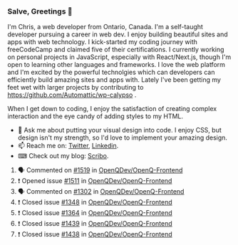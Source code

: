 ### Salve, Greetings 👋

I'm Chris, a web developer from Ontario, Canada. I'm a self-taught developer pursuing a career in web dev. I enjoy building beautiful sites and apps with web technology.
I kick-started my coding journey with freeCodeCamp and claimed five of their certifications.  I currently working on personal projects in JavaScript, especially with React/Next.js, though I'm open to learning other languages and frameworks. I love the web platform and I'm excited by the powerful technolgies which can developers can efficiently build amazing sites and apps with. Lately I've been getting my feet wet with larger projects by contributing to https://github.com/Automattic/wp-calypso .

When I get down to coding, I enjoy the satisfaction of creating complex interaction and the eye candy of adding styles to my HTML. 

- 💬 Ask me about putting your visual design into code. I enjoy CSS, but design isn't my strength, so I'd love to implement your amazing design.
- 📫 Reach me on: [Twitter](https://twitter.com/Christo28120856), [Linkedin](https://www.linkedin.com/in/christopher-stevers-07b9a5204/).
- ⌨ Check out my blog: [Scribo](https://christopherstevers.cf).
<!--
**Christopher-Stevers/Christopher-Stevers** is a ✨ _special_ ✨ repository because its `README.md` (this file) appears on your GitHub profile.

Here are some ideas to get you started:

- 🔭 I’m currently working on ...
- 🌱 I’m currently learning ...
- 👯 I’m looking to collaborate on ...
- 🤔 I’m looking for help with ...
- 😄 Pronouns: ...
- ⚡ Fun fact: ...
-->

<!--START_SECTION:activity-->
1. 🗣 Commented on [#1519](https://github.com/OpenQDev/OpenQ-Frontend/issues/1519) in [OpenQDev/OpenQ-Frontend](https://github.com/OpenQDev/OpenQ-Frontend)
2. ❗️ Opened issue [#1511](https://github.com/OpenQDev/OpenQ-Frontend/issues/1511) in [OpenQDev/OpenQ-Frontend](https://github.com/OpenQDev/OpenQ-Frontend)
3. 🗣 Commented on [#1302](https://github.com/OpenQDev/OpenQ-Frontend/issues/1302) in [OpenQDev/OpenQ-Frontend](https://github.com/OpenQDev/OpenQ-Frontend)
4. ❗️ Closed issue [#1348](https://github.com/OpenQDev/OpenQ-Frontend/issues/1348) in [OpenQDev/OpenQ-Frontend](https://github.com/OpenQDev/OpenQ-Frontend)
5. ❗️ Closed issue [#1364](https://github.com/OpenQDev/OpenQ-Frontend/issues/1364) in [OpenQDev/OpenQ-Frontend](https://github.com/OpenQDev/OpenQ-Frontend)
6. ❗️ Closed issue [#1439](https://github.com/OpenQDev/OpenQ-Frontend/issues/1439) in [OpenQDev/OpenQ-Frontend](https://github.com/OpenQDev/OpenQ-Frontend)
7. ❗️ Closed issue [#1438](https://github.com/OpenQDev/OpenQ-Frontend/issues/1438) in [OpenQDev/OpenQ-Frontend](https://github.com/OpenQDev/OpenQ-Frontend)
<!--END_SECTION:activity-->
